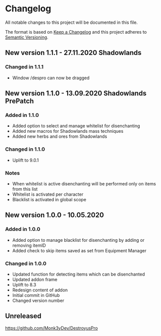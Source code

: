# Changelog

All notable changes to this project will be documented in this file.

The format is based on [Keep a Changelog](http://keepachangelog.com/en/1.0.0/)
and this project adheres to [Semantic Versioning](http://semver.org/spec/v2.0.0.html).

## New version 1.1.1 - 27.11.2020 Shadowlands

### Changed in 1.1.1

- Window /despro can now be dragged

## New version 1.1.0 - 13.09.2020 Shadowlands PrePatch

### Added in 1.1.0

- Added option to select and manage whitelist for disenchanting
- Added new macros for Shadowlands mass techniques
- Added new herbs and ores from Shadowlands

### Changed in 1.1.0

- Uplift to 9.0.1

### Notes

- When whitelist is active disenchanting will be performed only on items from this list
- Whitelist is activated per character
- Blacklist is activated in global scope

## New version 1.0.0 - 10.05.2020

### Added in 1.0.0

- Added option to manage blacklist for disenchanting by adding or removing itemID
- Added check to skip items saved as set from Equipment Manager

### Changed in 1.0.0

- Updated function for detecting items which can be disenchanted
- Updated addon frame
- Uplift to 8.3
- Redesign content of addon
- Initial commit in GitHub
- Changed version number

## Unreleased

<https://github.com/Monk3yDev/DestroyusPro>
